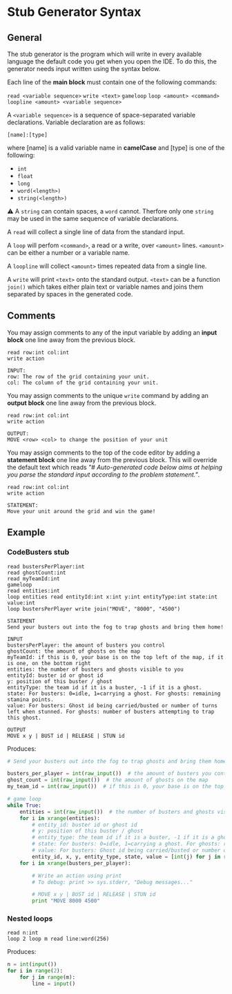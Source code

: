# Stub Generator Syntax

## General 
The stub generator is the program which will write in every available language the default code you get when you open the IDE. To do this, the generator needs input written using the syntax below.

Each line of the **main block** must contain one of the following commands:

`read <variable sequence>`
`write <text>`
`gameloop`
`loop <amount> <command>`
`loopline <amount> <variable sequence>`

A `<variable sequence>` is a sequence of space-separated variable declarations. Variable declaration are as follows:

```[name]:[type]```

where [name] is a valid variable name in **camelCase** and [type] is one of the following:

* `int`
* `float`
* `long`
* `word(<length>)`
* `string(<length>)`

⚠ A `string` can contain spaces, a `word` cannot. Therfore only one `string` may be used in the same sequence of variable declarations.

A `read` will collect a single line of data from the standard input.

A `loop` will perfom `<command>`, a read or a write, over `<amount>` lines. `<amount>` can be either a number or a variable name.

A `loopline` will collect `<amount>` times repeated data from a single line.

A `write` will print `<text>` onto the standard output. `<text>` can be a function `join()` which takes either plain text or variable names and joins them separated by spaces in the generated code.

## Comments

You may assign comments to any of the input variable by adding an **input block** one line away from the previous block.
```
read row:int col:int
write action

INPUT:
row: The row of the grid containing your unit.
col: The column of the grid containing your unit.
```


You may assign comments to the unique `write` command by adding an **output block** one line away from the previous block.
```
read row:int col:int
write action

OUTPUT:
MOVE <row> <col> to change the position of your unit
```


You may assign comments to the top of the code editor by adding a **statement block** one line away from the previous block.
This will override the default text which reads _"# Auto-generated code below aims at helping you parse the standard input according to the problem statement."_.
```
read row:int col:int
write action

STATEMENT:
Move your unit around the grid and win the game!
```

## Example

### CodeBusters stub

```
read bustersPerPlayer:int
read ghostCount:int
read myTeamId:int
gameloop
read entities:int
loop entities read entityId:int x:int y:int entityType:int state:int value:int
loop bustersPerPlayer write join("MOVE", "8000", "4500")

STATEMENT
Send your busters out into the fog to trap ghosts and bring them home!

INPUT
bustersPerPlayer: the amount of busters you control
ghostCount: the amount of ghosts on the map
myTeamId: if this is 0, your base is on the top left of the map, if it is one, on the bottom right
entities: the number of busters and ghosts visible to you
entityId: buster id or ghost id
y: position of this buster / ghost
entityType: the team id if it is a buster, -1 if it is a ghost. 
state: For busters: 0=idle, 1=carrying a ghost. For ghosts: remaining stamina points. 
value: For busters: Ghost id being carried/busted or number of turns left when stunned. For ghosts: number of busters attempting to trap this ghost.

OUTPUT
MOVE x y | BUST id | RELEASE | STUN id
```

Produces:

```python
# Send your busters out into the fog to trap ghosts and bring them home!

busters_per_player = int(raw_input())  # the amount of busters you control
ghost_count = int(raw_input())  # the amount of ghosts on the map
my_team_id = int(raw_input())  # if this is 0, your base is on the top left of the map, if it is one, on the bottom right

# game loop
while True:
    entities = int(raw_input())  # the number of busters and ghosts visible to you
    for i in xrange(entities):
        # entity_id: buster id or ghost id
        # y: position of this buster / ghost
        # entity_type: the team id if it is a buster, -1 if it is a ghost.
        # state: For busters: 0=idle, 1=carrying a ghost. For ghosts: remaining stamina points.
        # value: For busters: Ghost id being carried/busted or number of turns left when stunned. For ghosts: number of busters attempting to trap this ghost.
        entity_id, x, y, entity_type, state, value = [int(j) for j in raw_input().split()]
    for i in xrange(busters_per_player):

        # Write an action using print
        # To debug: print >> sys.stderr, "Debug messages..."

        # MOVE x y | BUST id | RELEASE | STUN id
        print "MOVE 8000 4500"
```

### Nested loops

```
read n:int
loop 2 loop m read line:word(256)
```

Produces:

```python
n = int(input())
for i in range(2):
    for j in range(m):
        line = input()
```